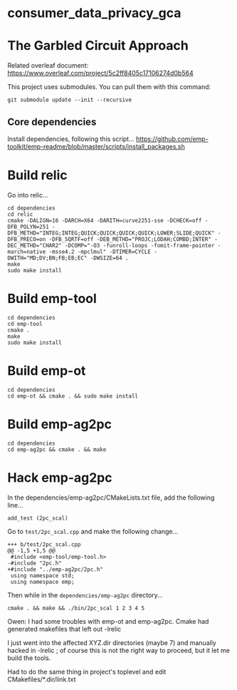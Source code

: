 # consumer_data_privacy_gca


# The Garbled Circuit Approach



Related overleaf document:
https://www.overleaf.com/project/5c2ff8405c17106274d0b564


This project uses submodules. You can pull them with this command:

```
git submodule update --init --recursive
```

## Core dependencies

Install dependencies, following this script...
https://github.com/emp-toolkit/emp-readme/blob/master/scripts/install_packages.sh



# Build relic

Go into relic...

```
cd dependencies
cd relic
cmake -DALIGN=16 -DARCH=X64 -DARITH=curve2251-sse -DCHECK=off -DFB_POLYN=251 -DFB_METHD="INTEG;INTEG;QUICK;QUICK;QUICK;QUICK;LOWER;SLIDE;QUICK" -DFB_PRECO=on -DFB_SQRTF=off -DEB_METHD="PROJC;LODAH;COMBD;INTER" -DEC_METHD="CHAR2" -DCOMP="-O3 -funroll-loops -fomit-frame-pointer -march=native -msse4.2 -mpclmul" -DTIMER=CYCLE -DWITH="MD;DV;BN;FB;EB;EC" -DWSIZE=64 .
make
sudo make install
```


# Build emp-tool

```
cd dependencies
cd emp-tool
cmake .
make
sudo make install
```


# Build emp-ot

```
cd dependencies
cd emp-ot && cmake . && sudo make install
```

# Build emp-ag2pc

```
cd dependencies
cd emp-ag2pc && cmake . && make
```


# Hack emp-ag2pc


In the dependencies/emp-ag2pc/CMakeLists.txt file,  add the following line...

```
add_test (2pc_scal)
```


Go to `test/2pc_scal.cpp` and make the following change...


```
+++ b/test/2pc_scal.cpp
@@ -1,5 +1,5 @@
 #include <emp-tool/emp-tool.h>
-#include "2pc.h"
+#include "../emp-ag2pc/2pc.h"
 using namespace std;
 using namespace emp;
 ```
 
 
 Then while in the `dependencies/emp-ag2pc` directory...
 
 ```
 cmake . && make && ./bin/2pc_scal 1 2 3 4 5
 
 ```

Owen: I had some troubles with emp-ot and emp-ag2pc.  Cmake had generated
makefiles that left out -lrelic

I just went into the affected XYZ.dir directories (maybe 7)
and manually hacked in -lrelic  ; of course this is not the right way
to proceed, but it let me build the tools.

Had to do the same thing in project's toplevel and edit
CMakefiles/*.dir/link.txt

 
